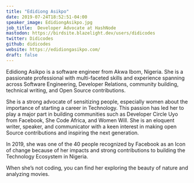 ```yaml
---
title: "Edidiong Asikpo"
date: 2019-07-24T18:52:51-04:00
speaker_image: EdidiongAsikpo.jpg
job_title:  Developer Advocate at HashNode
mastodon: https://birdsite.blazelight.dev/users/didicodes
twitter: Didicodes
github: didicodes
website: https://edidiongasikpo.com/
draft: false
---
```


Edidiong Asikpo is a software engineer from Akwa Ibom, Nigeria. She is a passionate professional with multi-faceted skills and experience spanning across Software Engineering, Developer Relations, community building, technical writing, and Open Source contributions.

She is a strong advocate of sensitizing people, especially women about the importance of starting a career in Technology. This passion has led her to play a major part in building communities such as Developer Circle Uyo from Facebook, She Code Africa, and Women Will. She is an eloquent writer, speaker, and communicator with a keen interest in making open Source contributions and inspiring the next generation.

In 2019, she was one of the 40 people recognized by Facebook as an Icon of change because of her impacts and strong contributions to building the Technology Ecosystem in Nigeria.

When she’s not coding, you can find her exploring the beauty of nature and analyzing movies.
